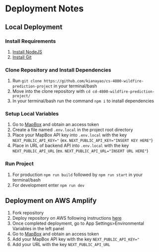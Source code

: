 # Deployment Notes

## Local Deployment

### Install Requirements

1. [Install NodeJS](https://nodejs.org/en/download/)
2. [Install Git](https://git-scm.com/downloads)

### Clone Repository and Install Dependencies

1. Run `git clone https://github.com/kianayao/cs-4800-wildfire-prediction-project` in your terminal/bash
2. Move into the clone repository with `cd cd-4800-wildfire-prediction-project/`
3. In your terminal/bash run the command `npm i` to install dependencies

### Setup Local Variables

1. Go to [MapBox](https://account.mapbox.com/access-tokens/) and obtain an access token
2. Create a file named `.env.local` in the project root directory
3. Place your MapBox API key into `.env.local` with the key `NEXT_PUBLIC_API_KEY="` (ex. `NEXT_PUBLIC_API_KEY="INSERT KEY HERE"`)
4. Place in URL of backend API into `.env.local` with the key `NEXT_PUBLIC_API_URL` (ex. `NEXT_PUBLIC_API_URL="INSERT URL HERE"`)

### Run Project

1. For production `npm run build` followed by `npm run start` in your terminal/bash
2. For development enter `npm run dev`

## Deployment on AWS Amplify

1. Fork repository
2. Deploy repository on AWS following instructions [here](https://aws.amazon.com/amplify/)
3. Once completed deployment, go to App Settings>Environmental Variables in the left panel
4. Go to [MapBox](https://account.mapbox.com/access-tokens/) and obtain an access token
5. Add your MapBox API key with the key `NEXT_PUBLIC_API_KEY="`
6. Add your URL with the key `NEXT_PUBLIC_API_URL`

